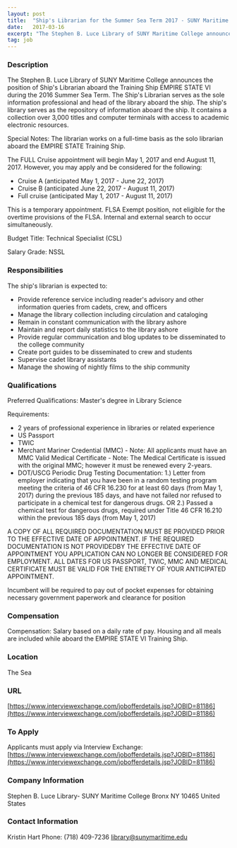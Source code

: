 ```yaml
---
layout: post
title:  "Ship's Librarian for the Summer Sea Term 2017 - SUNY Maritime College"
date:   2017-03-16
excerpt: "The Stephen B. Luce Library of SUNY Maritime College announces the position of Ship's Librarian aboard the Training Ship EMPIRE STATE VI during the 2016 Summer Sea Term. The Ship's Librarian serves as the sole information professional and head of the library aboard the ship. The ship's library serves as..."
tag: job
---
```


### Description   

The Stephen B. Luce Library of SUNY Maritime College announces the position of Ship's Librarian aboard the Training Ship EMPIRE STATE VI during the 2016 Summer Sea Term.  The Ship's Librarian serves as the sole information professional and head of the library aboard the ship.  The ship's library serves as the repository of information aboard the ship.  It contains a collection over 3,000 titles and computer terminals with access to academic electronic resources.

Special Notes: The librarian works on a full-time basis as the solo librarian aboard the EMPIRE STATE Training Ship. 

The FULL Cruise appointment will begin May 1, 2017 and end August 11, 2017. However, you may apply and be considered for the following:
- Cruise A (anticipated May 1, 2017  - June 22, 2017)
- Cruise B (anticipated June 22, 2017 - August 11, 2017)
- Full cruise (anticipated May 1, 2017 - August 11, 2017) 

This is a temporary appointment. FLSA Exempt position, not eligible for the overtime provisions of the FLSA. Internal and external search to occur simultaneously.

Budget Title: Technical Specialist (CSL)

Salary Grade: NSSL


### Responsibilities   

The ship's librarian is expected to:
- Provide reference service including reader's advisory and other information queries from cadets, crew, and officers
- Manage the library collection including circulation and cataloging
- Remain in constant communication with the library ashore
- Maintain and report daily statistics to the library ashore
- Provide regular communication and blog updates to be disseminated to the college community
- Create port guides to be disseminated to crew and students
- Supervise cadet library assistants
- Manage the showing of nightly films to the ship community


### Qualifications   

Preferred Qualifications:
Master's degree in Library Science

Requirements:
- 2 years of professional experience in libraries or related experience
- US Passport
- TWIC
- Merchant Mariner Credential (MMC) - Note: All applicants must have an MMC
Valid Medical Certificate - Note: The Medical Certificate is issued with the original MMC; however it must be renewed every 2-years.
- DOT/USCG Periodic Drug Testing Documentation: 
1.) Letter from employer indicating that you have been in a random testing program meeting the criteria of 46 CFR 16.230 for at least 60 days (from May 1, 2017) during the previous 185 days, and have not failed nor refused to participate in a chemical test for dangerous drugs. 
OR
2.) Passed a chemical test for dangerous drugs, required under Title 46 CFR 16.210 within the previous 185 days (from May 1, 2017)

A COPY OF ALL REQUIRED DOCUMENTATION MUST BE PROVIDED PRIOR TO THE EFFECTIVE DATE OF APPOINTMENT. IF THE REQUIRED DOCUMENTATION IS NOT PROVIDEDBY THE EFFECTIVE DATE OF APPOINTMENT YOU APPLICATION CAN NO LONGER BE CONSIDERED FOR EMPLOYMENT.  ALL DATES FOR US PASSPORT, TWIC, MMC AND MEDICAL CERTIFICATE MUST BE VALID FOR THE ENTIRETY OF YOUR ANTICIPATED APPOINTMENT.

Incumbent will be required to pay out of pocket expenses for obtaining necessary government paperwork and clearance for position


### Compensation   

Compensation: Salary based on a daily rate of pay. Housing and all meals are included while aboard the EMPIRE STATE VI Training Ship.


### Location   

The Sea


### URL   

[https://www.interviewexchange.com/jobofferdetails.jsp?JOBID=81186](https://www.interviewexchange.com/jobofferdetails.jsp?JOBID=81186)

### To Apply   

Applicants must apply via Interview Exchange: [https://www.interviewexchange.com/jobofferdetails.jsp?JOBID=81186](https://www.interviewexchange.com/jobofferdetails.jsp?JOBID=81186)


### Company Information   

Stephen B. Luce Library- SUNY Maritime College
Bronx NY 10465
United States


### Contact Information   

Kristin Hart
Phone: (718) 409-7236
library@sunymaritime.edu



